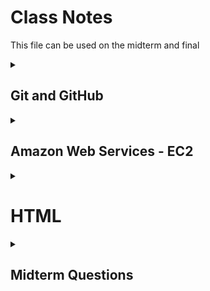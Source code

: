 # Class Notes
This file can be used on the midterm and final

<details>
<summary><h2>Git and GitHub</h2></summary>

---

Today (2024-09-14) I learned about some basic Git command and about GitHub.

### Git
- clone
Clones a working repository using an HTTPS link
- add
Preps file changes to be commited
- commit
Preps all added file changes with a comment
- push
Pushes all commited file changes to the online repository
- fetch
Gets the latest information about the changes on GitHub
- status
Displays the differences between the clone and the repo
- pull
Pulls current main repo with all its changes

### GitHub
An online location to host repositories to be able to access them in one place and to access other people's repositories.
</details>

<details>
<summary><h2>Amazon Web Services - EC2</h2></summary>

---

You can ssh into your server using the format:
```sh
➜  ssh -i [key pair file] ubuntu@[ip address]
```

The public ip address for my server is currently: 35.170.208.120
</details>

<details>
<summary><h1>HTML</h1></summary>

<details>
<summary><h2>HTML Structure</h2></summary>

---

### Purpose of HTML
HTML serves two main purposes:
1. Provide structure
2. Provide content

### Common HTML Structural Elements
There are several common structural elements, including:

- body, header, footer, main
- section ~ Used to compartmentalize sections
- aside ~ A different way to compartmentalize a section
- p (paragraph) ~ Used for unanchored text
- table ~ Used for building a table
- ol/ul (ordered/unordered lists) ~ The two ways to make lists
- div ~ Yet another way to compartmentalize a section that doen't span the length of the screen
- span ~ A section that spans the length of the screen

### Document Structure
These elements are typically used to structure an HTML document:

- The **body** is the top-level content container.
- The body usually has three main children: **header**, **main**, and **footer**.
- Each of these children contains other structural content:
  - The **header** often includes a paragraph with a span and navigation with divisions.
  - The **main** section typically contains multiple sections with lists or tables, and may include an aside for content that doesn't fit the main flow.
  - The **footer** usually has a content division, often with a span.

### Importance of Proper Structure
Using the correct structural elements is crucial for:
1. Logical organization for programmers
2. Proper interpretation by automated tools like search indexing crawlers
3. Accessibility for screen readers

### Block vs. Inline Elements
There is a distinction between block and inline elements:

- **Block elements** create distinct blocks in the content flow (e.g., div, p).
- **Inline elements** fit within the content flow of block elements without disrupting it (e.g., b, span).

#### My CodePen file
[html:structure](https://codepen.io/Nexkiv/pen/JjgPZBr)

</details>

<details>
<summary><h2>HTML Input</h2></summary>

---

This section discussed HTML input elements and their importance in web forms.

### Purpose of Input Elements
Input elements are useful for creating interactive web applications, allowing users to provide data that can be processed and stored.

### Common Input Elements
The document lists several input elements, including:

text, password, email, number, tel, url, date, datetime-local, month, week, time, color, file, checkbox, radio, range, reset, submit, etc...

### Input Attributes
Important attributes for input elements are discussed:

- **name**: Identifies the input when submitting to a server
- **value**: Specifies the current value of the input
- **required**: Indicates if the input must have a value
- **placeholder**: Provides an example of what to enter
- **autocomplete**: Suggests previous values as the user types
- **autofocus**: Automatically focuses the input on page load
- **spellcheck**: Enables spell checking for text

### Form Element
Input elements are typically wrapped in a **form** element, which:

1. Groups related inputs
2. Enables collective submission of input values

### Label Element
The importance of the **label** element is highlighted as:

- Associating text with an input element
- Increasing usability by expanding the clickable area
- Improving accessibility for screen readers

### Output Element
The **output** element is introduced as a way to represent the result of a calculation or user action within a form.

#### My CodePen file
[html:input](https://codepen.io/Nexkiv/pen/PoMYaMr)

</details>

<details>
<summary><h2>HTML Media</h2></summary>

---

This section discussed HTML media elements and their usage in web development.

### HTML Media Elements
Five main media elements were covered:
- img
- audio
- video
- svg
- canvas

### External Media
There are two ways to reference external media using URLs:

- Full paths include protocol, domain name, and file path
- Relative paths are preferred for easier code portability

#### Image Element
The `img` element is used to include images:
- Requires a `src` attribute with the image URL
- Should include an `alt` attribute for accessibility

#### Audio Element
The `audio` element is used for including audio files:
- Requires a `src` attribute with the audio file URL
- Optional attributes include `controls`, `autoplay`, and `loop`
- Autoplay is discouraged without user opt-in

#### Video Element
The `video` element is used for including videos:
- Requires a `src` attribute with the video file URL
- Can include `controls` and `autoplay` attributes
- May need `crossorigin="anonymous"` for files from different domains

### Internal Media
The section discussed two elements for creating images within HTML:

#### SVG (Scalable Vector Graphics)
- Allows inline creation of graphics in HTML
- Can be combined with JavaScript and CSS for complex visualizations

#### Canvas
- Introduced for 2D drawing and animation
- Requires JavaScript for actual drawing on the canvas

### My CodePen file
[html:media](https://codepen.io/Nexkiv/pen/OJKLwVL)

</details>

</details>

<details>
<summary><h2>Midterm Questions</h2></summary>

<details>
<summary>1. In the following code, what does the link element do?</summary>

> The `<link>` tag defines the relationship between the current document and an external resource.
> The `<link>` tag is most often used to link to external style sheets or to add a favicon to your website.
> The `<link>` element is an empty element, it contains attributes only.
> > https://www.w3schools.com/tags/tag_link.asp

</details>

<details>
<summary>2. In the following code, what does a div tag do?</summary>

> The `<div>` tag defines a division or a section in an HTML document.
> The `<div>` tag is used as a container for HTML elements - which is then styled with CSS or manipulated with JavaScript.
> The `<div>` tag is easily styled by using the class or id attribute.
> Any sort of content can be put inside the `<div>` tag! \
> <b>Note</b>: By default, browsers always place a line break before and after the `<div>` element.
> > https://www.w3schools.com/tags/tag_div.asp

</details>

<details>
<summary>3. In the following code, what is the difference between the #title and .grid selector?</summary>

> A class name, denoted by a `.`, can be used by multiple HTML elements,
> while an id name, denoted by a `#`, must only be used by one HTML element within the page.
> HTML elements can belong to more than one class.\
> To define multiple classes, separate the class names with a space,
> e.g. `<div class="city main">`. The element will be styled according to all the classes specified.
> 
> ****HTML `class` attribute****
> * The HTML `class` attribute specifies one or more class names for an element
> * Classes are used by CSS and JavaScript to select and access specific elements
> * The `class` attribute can be used on any HTML element
> * The `class` name is case sensitive
> * Different HTML elements can point to the same `class` name
> * JavaScript can access elements with a specific `class` name with the `getElementsByClassName()` method
>
> ****HTML `id` attribute****
> * The `id` attribute is used to specify a unique `id` for an HTML element
> * The value of the `id` attribute must be unique within the HTML document
> * The `id` attribute is used by CSS and JavaScript to style/select a specific element
> * The value of the id attribute is case sensitive
> * The `id` attribute is also used to create HTML bookmarks
> * JavaScript can access an element with a specific `id` with the `getElementById()` method
> > https://www.w3schools.com/html/html_classes.asp \
> > https://www.w3schools.com/html/html_id.asp

</details>

<details>
<summary>4. In the following code, what is the difference between padding and margin?</summary>

> ![alt Box Model](public/box_model.png "Box Model")
> 
> ****Padding****: \
> The CSS `padding` properties are used to generate space around an element's content,
> inside of any defined borders.
> With CSS, you have full control over the padding.
> There are properties for setting the `padding` for each side of an element
> (top, right, bottom, and left). \
> `padding: top right bottom left` \
> `padding: top right/left bottom` \
> `padding: top/bottom left/right` \
> `padding: all`
>
> ****Margin****: \
> The CSS `margin` properties are used to create space around elements, outside of any defined borders.
> With CSS, you have full control over the margins.
> There are properties for setting the `margin` for each side of an element
> (top, right, bottom, and left). \
> Follows the same pattern as padding
>
> > https://www.w3schools.com/css/css_padding.asp
> > https://www.w3schools.com/css/css_margin.asp

</details>

<details>
<summary>5. Given this HTML and this CSS how will the images be displayed using flex?</summary>

> The flex container becomes flexible by setting the `display` property to `flex`.\
> The direct child elements of a flex container automatically becomes flexible (flex) items.
> 
> The `flex-direction` property defines in which direction the container wants to stack the flex items. \
> The `column` value stacks the flex items vertically (from top to bottom). \
> The `column-reverse` value stacks the flex items vertically (but from bottom to top). \
> The `row` value stacks the flex items horizontally (from left to right). \
> The `row-reverse` value stacks the flex items horizontally (but from right to left).
> 
> The `flex-wrap` property specifies whether the flex items should wrap or not. \
> The `wrap` value specifies that the flex items will wrap if necessary. \
> The `nowrap` value specifies that the flex items will not wrap (this is default). \
> The `wrap-reverse` value specifies that the flexible items will wrap if necessary, in reverse order.
>
> The `justify-content` property is used to align the flex items. \
> The `center` value aligns the flex items at the center of the container. \
> The `flex-start` value aligns the flex items at the beginning of the container (this is default). \
> The `flex-end` value aligns the flex items at the end of the container. \
> The `space-around` value displays the flex items with space before, between, and after the lines. \
> The `space-between` value displays the flex items with space between the lines.
>
> The `align-items` property is used to align the flex items. \
> The `center` value aligns the flex items in the middle of the container. \
> The `flex-start` value aligns the flex items at the top of the container. \
> The `flex-end` value aligns the flex items at the bottom of the container. \
> The `stretch` value stretches the flex items to fill the container (this is default). \
> The `baseline` value aligns the flex items such as their baselines aligns.
>
> The `align-content` property is used to align the flex lines. \
> The `space-between` value displays the flex lines with equal space between them. \
> The `space-around` value displays the flex lines with space before, between, and after them. \
> The `stretch` value stretches the flex lines to take up the remaining space (this is default). \
> The `center` value displays the flex lines in the middle of the container. \
> The `flex-start` value displays the flex lines at the start of the container. \
> The `flex-end` value displays the flex lines at the end of the container
>
> The `order` property specifies the order of the flex items. \
> The `flex-grow` property specifies how much a flex item will grow relative to the rest of the flex items. \
> The `flex-shrink` property specifies how much a flex item will shrink relative to the rest of the flex items. \
> The `flex-basis` property specifies the initial length of a flex item. \
> The `flex` property is a shorthand property for the `flex-grow`, `flex-shrink`, and `flex-basis` properties.
>
> 
> The `align-self` property specifies the alignment for the selected item inside the flexible container. \
> The `align-self` property overrides the default alignment set by the container's `align-items` property.
>
> | Property | Description |
> |----------|-------------|
> | `align-content` | Modifies the behavior of the flex-wrap property. It is similar to align-items, but instead of aligning flex items, it aligns flex lines |
> | `align-items` | Vertically aligns the flex items when the items do not use all available space on the cross-axis |
> | `display` | Specifies the type of box used for an HTML element |
> | `flex-direction` | Specifies the direction of the flexible items inside a flex container |
> | `flex-flow` | A shorthand property for flex-direction and flex-wrap |
> | `flex-wrap` | Specifies whether the flex items should wrap or not, if there is not enough room for them on one flex line |
> | `justify-content` | Horizontally aligns the flex items when the items do not use all available space on the main-axis |
> | `align-self` | Specifies the alignment for a flex item (overrides the flex container's align-items property) |
> | `flex` | A shorthand property for the flex-grow, flex-shrink, and the flex-basis properties |
> | `flex-basis` | Specifies the initial length of a flex item |
> | `flex-grow` | Specifies how much a flex item will grow relative to the rest of the flex items inside the same container |
> | `flex-shrink` | Specifies how much a flex item will shrink relative to the rest of the flex items inside the same container |
> | `order` | Specifies the order of the flex items inside the same container |
>
> > https://www.w3schools.com/css/css3_flexbox.asp
> > https://www.w3schools.com/css/css3_flexbox_container.asp
> > https://www.w3schools.com/css/css3_flexbox_items.asp
> > https://www.w3schools.com/css/css3_flexbox_responsive.asp

</details>

<details>
<summary>6. What does the following padding CSS do?</summary>

> | Unit | Description |
> |------|-------------|
> | cm | centimeters |
> | mm | millimeters |
> | in | inches (1in = 96px = 2.54cm) |
> | px* | pixels (1px = 1/96th of 1in) |
> | pt | points (1pt = 1/72 of 1in) |
> | pc | picas (1pc = 12 pt) |
> | em | Relative to the font-size of the element (2em means 2 times the size of the current font) |
> | ex | Relative to the x-height of the current font (rarely used)	|
> | ch | Relative to the width of the "0" (zero) |
> | rem | Relative to font-size of the root element	|
> | vw | Relative to 1% of the width of the viewport†	|
> | vh | Relative to 1% of the height of the viewport† |
> | vmin | Relative to 1% of viewport's† smaller dimension |
> | vmax | Relative to 1% of viewport's† larger dimension	|
> | % | Relative to the parent element |
>
> <p>* Pixels (px) are relative to the viewing device. For low-dpi devices, 1px is one device pixel (dot) of the display. For printers and high resolution screens 1px implies multiple device pixels.</p>
> † Viewport = the browser window size. If the viewport is 50cm wide, 1vw = 0.5cm.

> **Tip:** The `em` and `rem` units are practical in creating perfectly scalable layout!
>
> > https://www.w3schools.com/css/css_units.asp

</details>

<details>
<summary>7. What does the following code using arrow syntax function declaration do?</summary>

> If the function has only one statement, and the statement returns a value,
> you can remove the brackets and the `return` keyword.
> If you have parameters, you pass them inside the parentheses.
> In fact, if you have only one parameter, you can skip the parentheses as well.
>
> With a regular function `this` represents the object that calls the function.
> With an arrow function `this` represents the owner of the function

</details>

<details>
<summary>8. What does the following code using map with an array output?</summary>

> You can create a Map by passing an Array to the `new Map()` constructor.
> You can add elements to a Map with the `set()` method.
> The `set()` method can also be used to change existing Map values.
> The `get()` method gets the value of a key in a Map.
> `typeof` returns object.
> `instanceof` Map returns true.
> 
> ```javascript
> // Create a Map
> const fruits = new Map([
> ["apples", 500],
> ["bananas", 300],
> ]);
>
> // Set Map Values
> fruits.set("oranges", 200);
> fruits.set("apples", 200);
>
> fruits.get("apples");    // Returns 500
> ```
>
> > https://www.w3schools.com/js/js_maps.asp

</details>

<details>
<summary>9. What does the following code output using getElementByID and addEventListener?</summary>

> The `getElementById()` method returns an element with a specified value.
> The `getElementById()` method returns `null` if the element does not exist.
> The `getElementById()` method is one of the most common methods in the HTML DOM.
> It is used almost every time you want to read or edit an HTML element. \
> **Note** \
> Any id should be unique, but:
> If two or more elements with the same id exist, `getElementById()` returns the first.
>
> The `addEventListener()` method attaches an event handler to an element.
>
> > https://www.w3schools.com/jsref/met_document_getelementbyid.asp
> > https://www.w3schools.com/jsref/met_element_addeventlistener.asp

</details>

<details>
<summary>10. What does the following line of Javascript do using a # selector?</summary>

<table class="ws-table-all notranslate">
  <tbody><tr>
    <th style="width:20%">Selector</th>
    <th style="width:20%">Example</th>
    <th>Example description</th>
  </tr>
  <tr>
    <td><a href="sel_class.php">.<i>class</i></a></td>
    <td class="notranslate">.intro</td>
    <td>Selects all elements with class="intro"</td>
  </tr>
  <tr>
    <td><em>.class1.class2</em></td>
    <td class="notranslate">.name1.name2</td>
    <td>Selects all elements with both <em>name1</em> and <em>name2</em> set 
    within its class attribute</td>
  </tr>  
  <tr>
    <td><em>.class1 .class2</em></td>
    <td class="notranslate">.name1 .name2</td>
    <td>Selects all elements with <em>name2</em> that is a descendant of an 
    element with <em>name1</em></td>
  </tr>  
  <tr>
    <td><a href="sel_id.php">#<i>id</i></a></td>
    <td class="notranslate">#firstname</td>
    <td>Selects the element with id="firstname"</td>
  </tr>  <tr>
    <td><a href="sel_all.php">*</a></td>
    <td class="notranslate">*</td>
    <td>Selects all elements</td>
  </tr>
  <tr>
    <td><i><a href="sel_element.php">element</a></i></td>
    <td class="notranslate">p</td>
    <td>Selects all &lt;p&gt; elements</td>
  </tr>
  <tr>
    <td><i><a href="sel_element_class.php">element.class</a></i></td>
    <td class="notranslate">p.intro</td>
    <td>Selects all &lt;p&gt; elements with class="intro"</td>
  </tr>
  <tr>
    <td><i><a href="sel_element_comma.php">element,element</a></i></td>
    <td class="notranslate">div, p</td>
    <td>Selects all &lt;div&gt; elements and all &lt;p&gt; elements</td>
  </tr>
  <tr>
    <td><a href="sel_element_element.php"><i>element</i> <i>element</i></a></td>
    <td class="notranslate">div p</td>
    <td>Selects all &lt;p&gt; elements inside &lt;div&gt; elements</td>
  </tr>
  <tr>
    <td><a href="sel_element_gt.php"><i>element</i>&gt;<i>element</i></a></td>
    <td class="notranslate">div &gt; p</td>
    <td>Selects all &lt;p&gt; elements where the parent is a &lt;div&gt; element</td>
  </tr>
  <tr>
    <td><a href="sel_element_pluss.php"><i>element</i>+<i>element</i></a></td>
    <td class="notranslate">div + p</td>
    <td>Selects the first &lt;p&gt; element that is placed immediately after &lt;div&gt; elements</td>
  </tr>
  <tr>
    <td><a href="sel_gen_sibling.php"><i>element1</i>~<i>element2</i></a></td>
    <td>p ~ ul</td>
    <td>Selects every &lt;ul&gt; element that is preceded by a &lt;p&gt; element</td>
  </tr>
  <tr>
    <td><a href="sel_attribute.php">[<i>attribute</i>]</a></td>
    <td class="notranslate">[target]</td>
    <td>Selects all elements with a target attribute</td>
  </tr>
  <tr>
    <td><a href="sel_attribute_value.php">[<i>attribute</i>=<i>value</i>]</a></td>
    <td class="notranslate">[target="_blank"]</td>
    <td>Selects all elements with target="_blank"</td>
  </tr>
  <tr>
    <td><a href="sel_attribute_value_contains.php">[<i>attribute</i>~=<i>value</i>]</a></td>
    <td class="notranslate">[title~="flower"]</td>
    <td>Selects all elements with a title attribute containing the word "flower"</td>
  </tr>
  <tr>
    <td><a href="sel_attribute_value_lang.php">[<i>attribute</i>|=<i>value</i>]</a></td>
    <td class="notranslate">[lang|="en"]</td>
    <td>Selects all elements with a lang attribute value equal to "en" or 
    starting with "en-"</td>
  </tr>
  <tr>
    <td><a href="sel_attr_begin.php">[<i>attribute</i>^=<i>value</i>]</a></td>
    <td>a[href^="https"]</td>
    <td>Selects every &lt;a&gt; element whose href attribute value begins with "https"</td>
  </tr>
  <tr>
    <td><a href="sel_attr_end.php">[<i>attribute</i>$=<i>value</i>]</a></td>
    <td>a[href$=".pdf"]</td>
    <td>Selects every &lt;a&gt; element whose href attribute value ends with ".pdf"</td>
  </tr>
  <tr>
    <td><a href="sel_attr_contain.php">[<i>attribute</i>*=<i>value</i>]</a></td>
    <td>a[href*="w3schools"]</td>
    <td>Selects every &lt;a&gt; element whose href attribute value contains the substring "w3schools"</td>
  </tr>
</tbody>
</table>

> > https://www.w3schools.com/cssref/css_selectors.php

</details>


<details>
<summary>11. Which of the following are true? (mark all that are true about the DOM)</summary>

> When an HTML document is loaded into a web browser, it becomes a document object.
> The document object is the root node of the HTML document.
> The document object is a property of the window object.
> The document object is accessed with:
> `window.document` or just `document`

<table class="ws-table-all notranslate">
<tbody><tr>
    <th>Property / Method</th>
    <th>Description</th>
</tr>
<tr>
    <td><a href="prop_document_activeelement.asp">activeElement</a></td>
    <td>Returns the currently focused element in the document</td>
</tr>
<tr>
    <td><a href="met_document_addeventlistener.asp">addEventListener()</a></td>
    <td>Attaches an event handler to the document</td>
</tr>
<tr>
  <td><a href="met_document_adoptnode.asp">adoptNode()</a></td>
  <td>Adopts a node from another document</td>
</tr>
<tr>
    <td><a href="coll_doc_anchors.asp">anchors</a></td>
    <td><span class="deprecated"><a href="coll_doc_anchors.asp">Deprecated</a></span></td>
</tr>
<tr>
    <td><a href="coll_doc_applets.asp">applets</a></td>
    <td><span class="deprecated"><a href="coll_doc_applets.asp">Deprecated</a></span></td>
</tr>
<tr>
  <td><a href="prop_doc_baseuri.asp">baseURI</a></td>
  <td>Returns the absolute base URI of a document</td>
</tr>
<tr>
    <td><a href="prop_doc_body.asp">body</a></td>
    <td>Sets or returns the document's body (the &lt;body&gt; element)</td>
</tr>
  <tr>
  <td><a href="prop_document_charset.asp">charset</a></td>
  <td><span class="deprecated"><a href="prop_document_charset.asp">Deprecated</a></span></td>
  </tr>
  <tr>
  <td><a href="prop_document_characterset.asp">characterSet</a></td>
  <td>Returns the character encoding for the document</td>
  </tr>
<tr>
    <td><a href="met_doc_close.asp">close()</a></td>
    <td>Closes the output stream previously opened with document.open()</td>
</tr>
<tr>
    <td><a href="prop_doc_cookie.asp">cookie</a></td>
    <td>Returns all name/value pairs of cookies in the document</td>
</tr>
<tr>
  <td><a href="met_document_createattribute.asp">createAttribute()</a></td>
  <td>Creates an attribute node</td>
</tr>
<tr>
  <td><a href="met_document_createcomment.asp">createComment()</a></td>
  <td>Creates a Comment node with the specified text</td>
</tr>
<tr>
  <td><a href="met_document_createdocumentfragment.asp">createDocumentFragment()</a></td>
  <td>Creates an empty DocumentFragment node</td>
</tr>
<tr>
  <td><a href="met_document_createelement.asp">createElement()</a></td>
  <td>Creates an Element node</td>
</tr>
<tr>
  <td><a href="event_createevent.asp">createEvent()</a></td>
  <td>Creates a new event</td>
</tr>
<tr>
  <td><a href="met_document_createtextnode.asp">createTextNode()</a></td>
  <td>Creates a Text node</td>
</tr>
<tr>
  <td><a href="prop_document_defaultview.asp">defaultView</a></td>
  <td>Returns the window object associated with a document, or null if none is available.</td>
</tr>
<tr>
  <td><a href="prop_document_designmode.asp">designMode</a></td>
  <td>Controls whether the entire document should be editable or not.</td>
</tr>
<tr>
  <td><a href="prop_document_doctype.asp">doctype</a></td>
  <td>Returns the Document Type Declaration associated with the document</td>
</tr>
<tr>
  <td><a href="prop_document_documentelement.asp">documentElement</a></td>
  <td>Returns the Document Element of the document (the &lt;html&gt; element)</td>
</tr>
<tr>
    <td><a href="prop_doc_documentmode.asp">documentMode</a></td>
    <td><span class="deprecated"><a href="prop_doc_documentmode.asp">Deprecated</a></span></td>
</tr>
<tr>
  <td><a href="prop_document_documenturi.asp">documentURI</a></td>
  <td>Sets or returns the location of the document</td>
</tr>
<tr>
    <td><a href="prop_doc_domain.asp">domain</a></td>
    <td>Returns the domain name of the server that loaded the document</td>
</tr>
<tr>
  <td><a href="prop_document_domconfig.asp">domConfig</a></td>
  <td><span class="deprecated"><a href="prop_document_domconfig.asp">Deprecated</a></span></td>
</tr>
<tr>
  <td><a href="coll_doc_embeds.asp">embeds</a></td>
  <td>Returns a collection of all &lt;embed&gt; elements the document</td>
</tr>
<tr>
  <td><a href="met_document_execcommand.asp">execCommand()</a></td>
  <td><span class="deprecated"><a href="met_document_execcommand.asp">Deprecated</a></span></td>
</tr>
<tr>
    <td><a href="coll_doc_forms.asp">forms</a></td>
    <td>Returns a collection of all &lt;form&gt; elements in the document</td>
</tr>
<tr>
  <td><a href="met_document_getelementbyid.asp">getElementById()</a></td>
  <td>Returns the element that has the ID attribute with the specified value</td>
</tr>
<tr>
    <td><a href="met_document_getelementsbyclassname.asp">getElementsByClassName()</a></td>
    <td>Returns an <a href="dom_obj_htmlcollection.asp">HTMLCollection</a> containing all elements with the specified class name</td>
</tr>
<tr>
    <td><a href="met_doc_getelementsbyname.asp">getElementsByName()</a></td>
    <td>Returns an live <a href="dom_obj_html_nodelist.asp">NodeList</a> containing all elements with the specified name</td>
</tr>
<tr>
  <td><a href="met_document_getelementsbytagname.asp">getElementsByTagName()</a></td>
  <td>Returns an <a href="dom_obj_htmlcollection.asp">HTMLCollection</a> containing all elements with the specified tag name</td>
</tr>
<tr>
    <td><a href="met_document_hasfocus.asp">hasFocus()</a></td>
    <td>Returns a Boolean value indicating whether the document has focus</td>
</tr>
<tr>
    <td><a href="prop_doc_head.asp">head</a></td>
    <td>Returns the &lt;head&gt; element of the document</td>
</tr>
<tr>
    <td><a href="coll_doc_images.asp">images</a></td>
    <td>Returns a collection of all &lt;img&gt; elements in the document</td>
</tr>
<tr>
  <td><a href="prop_document_implementation.asp">implementation</a></td>
  <td>Returns the DOMImplementation object that handles this document</td>
</tr>
<tr>
  <td><a href="met_document_importnode.asp">importNode()</a></td>
  <td>Imports a node from another document</td>
</tr>
<tr>
  <td><a href="prop_document_inputencoding.asp">inputEncoding</a></td>
  <td><span class="deprecated"><a href="prop_document_inputencoding.asp">Deprecated</a></span></td>
</tr>
<tr>
    <td><a href="prop_doc_lastmodified.asp">lastModified</a></td>
    <td>Returns the date and time the document was last modified</td>
</tr>
<tr>
    <td><a href="coll_doc_links.asp">links</a></td>
    <td>Returns a collection of all &lt;a&gt; and &lt;area&gt; elements in the document that have a href attribute</td>
</tr>
<tr>
  <td><a href="met_document_normalize.asp">normalize()</a></td>
  <td>Removes empty Text nodes, and joins adjacent nodes</td>
</tr>
<tr>
  <td><a href="met_document_normalizedocument.asp">normalizeDocument()</a></td>
  <td><span class="deprecated"><a href="met_document_normalizedocument.asp">Deprecated</a></span></td>
</tr>
<tr>
    <td><a href="met_doc_open.asp">open()</a></td>
    <td>Opens an HTML output stream to collect output from document.write()</td>
</tr>
<tr>
    <td><a href="met_document_queryselector.asp">querySelector()</a></td>
    <td>Returns the first element that matches a specified CSS selector(s) in the document</td>
</tr>
<tr>
    <td><a href="met_document_queryselectorall.asp">querySelectorAll()</a></td>
    <td>Returns a static <a href="dom_obj_html_nodelist.asp">NodeList</a> containing all elements that matches a specified CSS selector(s) in the document</td>
</tr>
<tr>
    <td><a href="prop_doc_readystate.asp">readyState</a></td>
    <td>Returns the (loading) status of the document</td>
</tr>
<tr>
    <td><a href="prop_doc_referrer.asp">referrer</a></td>
    <td>Returns the URL of the document that loaded the current document</td>
</tr>
<tr>
    <td><a href="met_document_removeeventlistener.asp">removeEventListener()</a></td>
    <td>Removes an event handler from the document (that has been attached with the <a href="met_document_addeventlistener.asp">addEventListener()</a> method)</td>
</tr>
<tr>
  <td><a href="met_document_renamenode.asp">renameNode()</a></td>
  <td><span class="deprecated"><a href="met_document_renamenode.asp">Deprecated</a></span></td>
</tr>
<tr>
    <td><a href="coll_doc_scripts.asp">scripts</a></td>
    <td>Returns a collection of &lt;script&gt; elements in the document</td>
</tr>
<tr>
  <td><a href="prop_document_stricterrorchecking.asp">strictErrorChecking</a></td>
  <td><span class="deprecated"><a href="prop_document_stricterrorchecking.asp">Deprecated</a></span></td>
</tr>
<tr>
    <td><a href="prop_doc_title.asp">title</a></td>
    <td>Sets or returns the title of the document</td>
</tr>
<tr>
    <td><a href="prop_doc_url.asp">URL</a></td>
    <td>Returns the full URL of the HTML document</td>
</tr>
<tr>
    <td><a href="met_doc_write.asp">write()</a></td>
    <td>Writes HTML expressions or JavaScript code to a document</td>
</tr>
<tr>
    <td><a href="met_doc_writeln.asp">writeln()</a></td>
    <td>Same as write(), but adds a newline character after each statement</td>
</tr>
</tbody></table>

> > https://www.w3schools.com/jsref/dom_obj_document.asp
  
</details>

<details>
<summary>12. By default, the HTML span element has a default CSS display property value of:</summary>

> inline

</details>

<details>
<summary>13. How would you use CSS to change all the div elements to have a background color of red?</summary>

> ```css
> div {
>   background-color: red;
> }
> ```
>
> > https://www.w3schools.com/css/css_background.asp

</details>

<details>
<summary>14. How would you display an image with a hyperlink in HTML?</summary>

> ```html
> <img src="url" alt="alternatetext">
> ```
>
> > https://www.w3schools.com/html/html_images.asp

</details>

<details>
<summary>15. In the CSS box model, what is the ordering of the box layers starting at the inside and working out?</summary>

> ![alt Box Model](public/box_model.png "Box Model")
>
> content, padding, boarder, margin

</details>

<details>
<summary>16. Given the following HTML, what CSS would you use to set the text "trouble" to green and leave the "double" text unaffected?</summary>

> ```css
> [some specific identifier] {
>   color: green;
> }
> ```
>
> see question 10

</details>

<details>
<summary>17. What will the following code output when executed using a for loop and console.log?</summary>

> specific to the question

</details>

<details>
<summary>18. How would you use JavaScript to select an element with the id of “byu” and change the text color of that element to green?</summary>

> document.getElementById("byu").style.color = "green";
>
> > https://www.w3schools.com/jsref/prop_style_color.asp

</details>

<details>
<summary>19. What is the opening HTML tag for a paragraph, ordered list, unordered list, second level heading, first level heading, third level heading?</summary>

> ```html
> <p>paragraph</p>
> <ul>unordered list</ul>
> <ol>ordered list</ol>
> <h2>second level heading</h2>
> <h1>first level heading</h1>
> <h3>third level heading</h3>
> ```

</details>

<details>
<summary>20. How do you declare the document type to be html?</summary>

> The `<!DOCTYPE html>` declaration defines that this document is an HTML5 document
> The `<html>` element is the root element of an HTML page
> The `<head>` element contains meta information about the HTML page
> The `<title>` element specifies a title for the HTML page (which is shown in the browser's title bar or in the page's tab)
> The `<body>` element defines the document's body, and is a container for all the visible contents, such as headings, paragraphs, images, hyperlinks, tables, lists, etc.
> The `<h1>` element defines a large heading
> The `<p>` element defines a paragraph
>
> > https://www.w3schools.com/html/html_intro.asp

</details>

<details>
<summary>21. What is valid javascript syntax for if, else, for, while, switch statements?</summary>

> Use `if` to specify a block of code to be executed, if a specified condition is true. \
> Use `else` to specify a block of code to be executed, if the same condition is false. \
> Use `else if` to specify a new condition to test, if the first condition is false.
>  ```javascript
> if (condition) {
>   //  block of code to be executed if the condition is true
> } else if (condition2) {
>   //  block of code to be executed if the condition1 is false and condition2 is true
> } else {
>   //  block of code to be executed if the condition is false
> }
> ```
>
> The `for` statement creates a loop with 3 optional expressions:
> ```javascript
> for (expression 1; expression 2; expression 3) {
>   // code block to be executed
> }
> ```
>
> Expression 1 is executed (one time) before the execution of the code block.
> Expression 2 defines the condition for executing the code block.
> Expression 3 is executed (every time) after the code block has been executed.
>
> The JavaScript `for in` statement loops through the properties of an Object:
> ```javascript
> for (key in object) {
>   // code block to be executed
> }
> ```
>
> The JavaScript `for of` statement loops through the values of an iterable object.
> It lets you loop over iterable data structures such as Arrays, Strings, Maps, NodeLists, and more:
> ```javascript
> for (variable of iterable) {
>   // code block to be executed
> }
> ```
> variable - For every iteration the value of the next property is assigned to the variable. Variable can be declared with const, let, or var.
> iterable - An object that has iterable properties.
>
> The `while` loop loops through a block of code as long as a specified condition is true.
> ```javascript
> while (condition) {
>   // code block to be executed
> }
> ```
>
> Use the `switch` statement to select one of many code blocks to be executed.
> ```javascript
> switch(expression) {
>   case x:
>     // code block
>     break;
>   case y:
>     // code block
>     break;
>   default:
>     // code block
> }
> ```
> This is how it works:
> * The switch expression is evaluated once.
> * The value of the expression is compared with the values of each case.
> * If there is a match, the associated block of code is executed.
> * If there is no match, the default code block is executed.
>
> > https://www.w3schools.com/js/js_if_else.asp
> > https://www.w3schools.com/js/js_loop_for.asp
> > https://www.w3schools.com/js/js_loop_forin.asp
> > https://www.w3schools.com/js/js_loop_forof.asp
> > https://www.w3schools.com/js/js_switch.asp

</details>

<details>
<summary>22. What is the correct syntax for creating a javascript object?</summary>

> JavaScript Variables \
> JavaScript variables are containers for data values.
> This code assigns a simple value (Fiat) to a variable named car: \
> ```javascript
> let car = "Fiat";
> ```
> JavaScript Objects \
> Objects are variables too. But objects can contain many values. \
> This code assigns many values (Fiat, 500, white) to an object named car: \
> ```javascript
> const car = {type:"Fiat", model:"500", color:"white"};
> ```
>
> > https://www.w3schools.com/js/js_const.asp

</details>

<details>
<summary>23. Is it possible to add new properties to javascript objects?</summary>

> yes
>
> You can add new properties to an existing object by simply giving it a value.
> ```javascript
> const person = {
>   firstName: "John",
>   lastName: "Doe",
>   age: 50,
>   eyeColor: "blue"
> };
>
> person.nationality = "English";
>
> delete person.age;
> ```
>
> > https://www.w3schools.com/js/js_object_property.asp

</details>

<details>
<summary>24. If you want to include JavaScript on an HTML page, which tag do you use?</summary>

> The `<script>` tag is used to embed a client-side script (JavaScript).
> The `<script>` element either contains scripting statements, or it points to an external script file through the src attribute.
> Common uses for JavaScript are image manipulation, form validation, and dynamic changes of content.
> 
> ```html
> <script src="myscripts.js"></script>
> ```
>
> > https://www.w3schools.com/TAGS/tag_script.asp

</details>

<details>
<summary>25. Given the following HTML, what JavaScript could you use to set the text "animal" to "crow" and leave the "fish" text unaffected?</summary>

<table class="ws-table-all notranslate">
<tbody><tr>
    <th style="width:35%">Property / Method</th>
    <th>Description</th>
</tr>
<tr>
    <td><a href="prop_html_accesskey.asp">accessKey</a></td>
    <td>Sets or returns the accesskey attribute of an element</td>
</tr>
<tr>
    <td><a href="met_element_addeventlistener.asp">addEventListener()</a></td>
    <td>Attaches an event handler to an element</td>
</tr>
<tr>
  <td><a href="met_node_appendchild.asp">appendChild()</a></td>
  <td>Adds (appends) a new child node to an element</td>
</tr>
<tr>
  <td><a href="prop_node_attributes.asp">attributes</a></td>
  <td>Returns a <a href="dom_obj_attributes.asp">NamedNodeMap</a> of an element's attributes</td>
</tr>
<tr>
  <td><a href="met_html_blur.asp">blur()</a></td>
  <td>Removes focus from an element</td>
</tr>
<tr>
  <td><a href="prop_element_childelementcount.asp">childElementCount</a></td>
  <td>Returns an elements's number of child elements</td>
</tr>
<tr>
  <td><a href="prop_node_childnodes.asp">childNodes</a></td>
  <td>Returns a <a href="dom_obj_html_nodelist.asp">NodeList</a> of an element's child nodes</td>
</tr>
<tr>
  <td><a href="prop_element_children.asp">children</a></td>
  <td>Returns an <a href="dom_obj_htmlcollection.asp">HTMLCollection</a> of an element's child elements</td>
</tr>
<tr>
    <td><a href="prop_element_classlist.asp">classList</a></td>
    <td>Returns the class name(s) of an element</td>
</tr>
<tr>
    <td><a href="prop_html_classname.asp">className</a></td>
    <td>Sets or returns the value of the class attribute of an element</td>
</tr>
<tr>
  <td><a href="met_html_click.asp">click()</a></td>
  <td>Simulates a mouse-click on an element</td>
</tr>
<tr>
    <td><a href="prop_element_clientheight.asp">clientHeight</a></td>
    <td>Returns the height of an element, including padding</td>
</tr>
<tr>
    <td><a href="prop_element_clientleft.asp">clientLeft</a></td>
    <td>Returns the width of the left border of an element</td>
</tr>
<tr>
    <td><a href="prop_element_clienttop.asp">clientTop</a></td>
    <td>Returns the width of the top border of an element</td>
</tr>
<tr>
    <td><a href="prop_element_clientwidth.asp">clientWidth</a></td>
    <td>Returns the width of an element, including padding</td>
</tr>
<tr>
  <td><a href="met_node_clonenode.asp">cloneNode()</a></td>
  <td>Clones an element</td>
</tr>
<tr>
  <td><a href="met_element_closest.asp">closest()</a></td>
  <td>Searches the DOM tree for the closest element that matches a CSS selector</td>
</tr>
<tr>
  <td><a href="met_node_comparedocumentposition.asp">compareDocumentPosition()</a></td>
  <td>Compares the document position of two elements</td>
</tr>
<tr>
  <td><a href="met_node_contains.asp">contains()</a></td>
  <td>Returns true if a node is a descendant of a node</td>
</tr>
<tr>
  <td><a href="prop_html_contenteditable.asp">contentEditable</a></td>
  <td>Sets or returns whether the content of an element is editable or not</td>
</tr>
<tr>
    <td><a href="prop_html_dir.asp">dir</a></td>
    <td>Sets or returns the value of the dir attribute of an element</td>
</tr>
<tr>
  <td><a href="prop_node_firstchild.asp">firstChild</a></td>
  <td>Returns the first child node of an element</td>
</tr>
<tr>
  <td><a href="prop_element_firstelementchild.asp">firstElementChild</a></td>
  <td>Returns the first child element of an element</td>
</tr>
<tr>
  <td><a href="met_html_focus.asp">focus()</a></td>
  <td>Gives focus to an element</td>
</tr>
<tr>
  <td><a href="met_element_getattribute.asp">getAttribute()</a></td>
  <td>Returns the value of an element's attribute</td>
</tr>
<tr>
  <td><a href="met_element_getattributenode.asp">getAttributeNode()</a></td>
  <td>Returns an attribute node</td>
</tr>
<tr>
  <td><a href="met_element_getboundingclientrect.asp">getBoundingClientRect()</a></td>
  <td>Returns the size of an element and its position relative to the viewport</td>
</tr>
<tr>
  <td><a href="met_element_getelementsbyclassname.asp">getElementsByClassName()</a></td>
  <td>Returns a collection of child elements with a given class name</td>
</tr>
<tr>
  <td><a href="met_element_getelementsbytagname.asp">getElementsByTagName()</a></td>
  <td>Returns a collection of child elements with a given tag name</td>
</tr>
<tr>
  <td><a href="met_element_hasattribute.asp">hasAttribute()</a></td>
  <td>Returns true if an element has a given attribute</td>
</tr>
<tr>
  <td><a href="met_node_hasattributes.asp">hasAttributes()</a></td>
  <td>Returns true if an element has any attributes</td>
</tr>
<tr>
  <td><a href="met_node_haschildnodes.asp">hasChildNodes()</a></td>
  <td>Returns true if an element has any child nodes</td>
</tr>
<tr>
    <td><a href="prop_html_id.asp">id</a></td>
    <td>Sets or returns the value of the id attribute of an element</td>
</tr>
<tr>
    <td><a href="prop_html_innerhtml.asp">innerHTML</a></td>
    <td>Sets or returns the content of an element</td>
</tr>
<tr>
    <td><a href="prop_node_innertext.asp">innerText</a></td>
    <td>Sets or returns the text content of a node and its descendants</td>
</tr>
<tr>
  <td><a href="met_node_insertadjacentelement.asp">insertAdjacentElement()</a></td>
  <td>Inserts a new HTML element at a position relative to an element</td>
</tr>
<tr>
  <td><a href="met_node_insertadjacenthtml.asp">insertAdjacentHTML()</a></td>
  <td>Inserts an HTML formatted text at a position relative to an element</td>
</tr>
<tr>
  <td><a href="met_node_insertadjacenttext.asp">insertAdjacentText()</a></td>
  <td>Inserts text into a position relative to an element</td>
</tr>
<tr>
  <td><a href="met_node_insertbefore.asp">insertBefore()</a></td>
  <td>Inserts a new child node before an existing child node</td>
</tr>
<tr>
  <td><a href="prop_html_iscontenteditable.asp">isContentEditable</a></td>
  <td>Returns true if an element's content is editable</td>
</tr>
<tr>
  <td><a href="met_node_isdefaultnamespace.asp">isDefaultNamespace()</a></td>
  <td>Returns true if a given namespaceURI is the default</td>
</tr>
<tr>
  <td><a href="met_node_isequalnode.asp">isEqualNode()</a></td>
  <td>Checks if two elements are equal</td>
</tr>
<tr>
  <td><a href="met_node_issamenode.asp">isSameNode()</a></td>
  <td>Checks if two elements are the same node</td>
</tr>
<tr>
  <td><a href="met_node_issupported.asp">isSupported()</a></td>
  <td><span class="deprecated"><a href="met_node_issupported.asp">Deprecated</a></span></td>
</tr>
<tr>
    <td><a href="prop_html_lang.asp">lang</a></td>
    <td>Sets or returns the value of the lang attribute of an element</td>
</tr>
<tr>
  <td><a href="prop_node_lastchild.asp">lastChild</a></td>
  <td>Returns the last child node of an element</td>
</tr>
<tr>
  <td><a href="prop_element_lastelementchild.asp">lastElementChild</a></td>
  <td>Returns the last child element of an element</td>
</tr>
<tr>
  <td><a href="met_element_matches.asp">matches()</a></td>
  <td>Returns true if an element is matched by a given CSS selector</td>
</tr>
<tr>
  <td><a href="prop_node_namespaceuri.asp">namespaceURI</a></td>
  <td>Returns the namespace URI of an element</td>
</tr>
<tr>
  <td><a href="prop_node_nextsibling.asp">nextSibling</a></td>
  <td>Returns the next node at the same node tree level</td>
</tr>
<tr>
  <td><a href="prop_element_nextelementsibling.asp">nextElementSibling</a></td>
  <td>Returns the next element at the same node tree level</td>
</tr>
<tr>
  <td><a href="prop_node_nodename.asp">nodeName</a></td>
  <td>Returns the name of a node</td>
</tr>
<tr>
  <td><a href="prop_node_nodetype.asp">nodeType</a></td>
  <td>Returns the node type of a node</td>
</tr>
<tr>
  <td><a href="prop_node_nodevalue.asp">nodeValue</a></td>
  <td>Sets or returns the value of a node</td>
</tr>
<tr>
  <td><a href="met_node_normalize.asp">normalize()</a></td>
  <td>Joins adjacent text nodes and removes empty text nodes in an element</td>
</tr>
<tr>
    <td><a href="prop_element_offsetheight.asp">offsetHeight</a></td>
    <td>Returns the height of an element, including padding, border and scrollbar</td>
</tr>
<tr>
    <td><a href="prop_element_offsetwidth.asp">offsetWidth</a></td>
    <td>Returns the width of an element, including padding, border and scrollbar</td>
</tr>
<tr>
    <td><a href="prop_element_offsetleft.asp">offsetLeft</a></td>
    <td>Returns the horizontal offset position of an element</td>
</tr>
<tr>
    <td><a href="prop_element_offsetparent.asp">offsetParent</a></td>
    <td>Returns the offset container of an element</td>
</tr>
<tr>
    <td><a href="prop_element_offsettop.asp">offsetTop</a></td>
    <td>Returns the vertical offset position of an element</td>
</tr>
<tr>
    <td><a href="prop_html_outerhtml.asp">outerHTML</a></td>
    <td>Sets or returns the content of an element (including the start tag and the end tag)</td>
</tr>
<tr>
    <td><a href="prop_node_outertext.asp">outerText</a></td>
    <td>Sets or returns the outer text content of a node and its descendants</td>
</tr>
<tr>
  <td><a href="prop_node_ownerdocument.asp">ownerDocument</a></td>
  <td>Returns the root element (document object) for an element</td>
</tr>
<tr>
  <td><a href="prop_node_parentnode.asp">parentNode</a></td>
  <td>Returns the parent node of an element</td>
</tr>
<tr>
  <td><a href="prop_node_parentelement.asp">parentElement</a></td>
  <td>Returns the parent element node of an element</td>
</tr>
<tr>
  <td><a href="prop_node_previoussibling.asp">previousSibling</a></td>
  <td>Returns the previous node at the same node tree level</td>
</tr>
<tr>
  <td><a href="prop_element_previouselementsibling.asp">previousElementSibling</a></td>
  <td>Returns the previous element at the same node tree level</td>
</tr>
<tr>
    <td><a href="met_element_queryselector.asp">querySelector()</a></td>
    <td>Returns the first child element that matches a CSS selector(s)</td>
</tr>
<tr>
    <td><a href="met_element_queryselectorall.asp">querySelectorAll()</a></td>
    <td>Returns all child elements that matches a CSS selector(s)</td>
</tr>
<tr>
  <td><a href="met_element_remove.asp">remove()</a></td>
  <td>Removes an element from the DOM</td>
</tr>
<tr>
  <td><a href="met_element_removeattribute.asp">removeAttribute()</a></td>
  <td>Removes an attribute from an element</td>
</tr>
<tr>
  <td><a href="met_element_removeattributenode.asp">removeAttributeNode()</a></td>
  <td>Removes an attribute node, and returns the removed node</td>
</tr>
<tr>
  <td><a href="met_node_removechild.asp">removeChild()</a></td>
  <td>Removes a child node from an element</td>
</tr>
<tr>
  <td><a href="met_element_removeeventlistener.asp">removeEventListener()</a></td>
  <td>Removes an event handler that has been attached with the addEventListener() method</td>
</tr>
<tr>
  <td><a href="met_node_replacechild.asp">replaceChild()</a></td>
  <td>Replaces a child node in an element</td>
</tr>
<tr>
    <td><a href="prop_element_scrollheight.asp">scrollHeight</a></td>
    <td>Returns the entire height of an element, including padding</td>
</tr>
<tr>
    <td><a href="met_element_scrollintoview.asp">scrollIntoView()</a></td>
    <td>Scrolls the an element into the visible area of the browser window</td>
</tr>
<tr>
    <td><a href="prop_element_scrollleft.asp">scrollLeft</a></td>
    <td>Sets or returns the number of pixels an element's content is scrolled horizontally</td>
</tr>
<tr>
    <td><a href="prop_element_scrolltop.asp">scrollTop</a></td>
    <td>Sets or returns the number of pixels an element's content is scrolled vertically</td>
</tr>
<tr>
    <td><a href="prop_element_scrollwidth.asp">scrollWidth</a></td>
    <td>Returns the entire width of an element, including padding</td>
</tr>
<tr>
    <td><a href="met_element_setattribute.asp">setAttribute()</a></td>
  <td>Sets or changes an attribute's value</td>
</tr>
<tr>
  <td><a href="met_element_setattributenode.asp">setAttributeNode()</a></td>
  <td>Sets or changes an attribute node</td>
</tr>
<tr>
    <td><a href="prop_html_style.asp">style</a></td>
    <td>Sets or returns the value of the style attribute of an element</td>
</tr>
<tr>
    <td><a href="prop_html_tabindex.asp">tabIndex</a></td>
    <td>Sets or returns the value of the tabindex attribute of an element</td>
</tr>
<tr>
  <td><a href="prop_element_tagname.asp">tagName</a></td>
  <td>Returns the tag name of an element</td>
</tr>
<tr>
  <td><a href="prop_node_textcontent.asp">textContent</a></td>
  <td>Sets or returns the textual content of a node and its descendants</td>
</tr>
<tr>
    <td><a href="prop_html_title.asp">title</a></td>
    <td>Sets or returns the value of the title attribute of an element</td>
</tr>
<tr>
    <td>toString()</td>
    <td>Converts an element to a string</td>
</tr>
</tbody></table>

</details>

<details>
<summary>26. Which of the following correctly describes JSON?</summary>

> JSON is a format for storing and transporting data. \
> JSON is often used when data is sent from a server to a web page. \
> JSON stands for JavaScript Object Notation \
> JSON is a lightweight data interchange format \
> JSON is language independent * \
> JSON is "self-describing" and easy to understand \
> <p>* The JSON syntax is derived from JavaScript object notation syntax, but the JSON format is text only. Code for reading and generating JSON data can be written in any programming language.</p>

</details>

<details>
<summary>27. What does the console command chmod, pwd, cd, ls, vim, nano, mkdir, mv, rm, man, ssh, ps, wget, sudo  do?</summary>

> - **chmod** - Modifies file permissions
> - **pwd** - Output the present working directory
> - **cd** - Change directory
> - **ls** - List files
> - **vim** - Opens vim editor
> - **nano** - Opens nano editor
> - **mkdir** - Make directory
> - **mv** - Move file(s)
> - **rm** - Remove file(s)
> - **man** - Look up a command in the manual
> - **ssh** - Create a secure shell on a remote computer
> - **ps** - View the currently running processes
> - **wget** - Download the resource specified in the `[url]` to the current directory
> - **sudo** - Execute a command as a super user (admin)
> - **echo** - Output the parameters of the command
> - **rmdir** - Remove directory
> - **cp** - Copy files
> - **curl** - Command line client URL browser
> - **grep** - Regular expression search
> - **find** - Find files
> - **top** - View running processes with CPU and memory usage
> - **df** - View disk statistics
> - **cat** - Output the contents of a file
> - **less** - Interactively output the contents of a file
> - **wc** - Count the words in a file
> - **kill** - Kill a currently running process
> - **scp** - Securely copy files to a remote computer
> - **history** - Show the history of commands
> - **ping** - Check if a website is up
> - **tracert** - Trace the connections to a website
> - **dig** - Show the DNS information for a domain
>
> > https://github.com/webprogramming260/.github/blob/main/profile/essentials/console/console.md

</details>

<details>
<summary>28. Which of the following console command creates a remote shell session?</summary>

> ssh

</details>

<details>
<summary>29. Which of the following is true when the -la parameter is specified for the ls console command?</summary>

> The `ls -al` command is a combination of `ls -l` (use a long listing format) and `ls -a` (do not ignore entries starting with `.`)
> The result is a long list (the `ls -l` part) with (from left to right):
> * filetype
> * file permissions
> * number of links
> * owner name
> * owner group
> * file size
> * time of last modification
> * the name of the file or directory
> while the `ls -a` means that hidden files are listed as well.
>
> > https://askubuntu.com/questions/517229/what-does-ls-la-do

</details>

<details>
<summary>30. Which of the following is true for the domain name banana.fruit.bozo.click, which is the top level domain, which is a subdomain, which is a root domain?</summary>

> ![alt Domain Name Parts](public/domainNameParts.jpg "Domain Name Parts")
> 
> - **Top Level Domain (TLD)** - .click
> - **Subdomain** - banana is a subdomain of fruit.bozo.click and fruit is a subdomain of bozo.click
> - **Root Domain** - bozo.click
> - **Second Level Domain (SLD)** - bozo
> - **Third Level Domain** - fruit
> - **Fourth Level Domain** - banana

</details>

<details>
<summary>31. Is a web certificate is necessary to use HTTPS.</summary>

> Yes, a web certificate (also known as an SSL certificate) is necessary to use HTTPS

</details>

<details>
<summary>32. Can a DNS A record can point to an IP address or another A record.</summary>

> Yes, a DNS A record can point to an IP address or another A record:
> > IP address \
> > An A record points a domain or subdomain to an IPv4 address. For example, a domain like google.com might be pointed to the IP address of its DNS hosting server. \
> > Another A record \
> > You can have multiple A records for the same domain name, each pointing to a different IP address. This can be used to provide redundancy and fallbacks.

</details>

<details>
<summary>33. Port 443, 80, 22 is reserved for which protocol?</summary>

> - **443** - HTTPS
> - **80** - HTTP
> - **22** - ssh

</details>

<details>
<summary>34. What will the following code using Promises output when executed?</summary>

> JavaScript Promises are a powerful feature for handling asynchronous operations in web programming. Here's a summary of the key points:
> ## Purpose and Functionality
> Promises allow for the execution of long-running or blocking tasks without interrupting the main rendering thread. This is crucial for maintaining a responsive user interface while performing complex operations in the background.
> ## Promise States
> A Promise can be in one of three states:
> 1. **Pending**: The asynchronous operation is still running.
> 2. **Fulfilled**: The operation completed successfully.
> 3. **Rejected**: The operation failed to complete.
> ## Creating and Using Promises
> To create a Promise, you use the Promise constructor and pass it an executor function. This function takes two parameters: `resolve` and `reject`, which are used to change the Promise's state to fulfilled or rejected, respectively.
> ## Handling Promise Results
> Promises provide three methods for handling their results:
> 1. **then()**: Called when the Promise is fulfilled.
> 2. **catch()**: Called when the Promise is rejected.
> 3. **finally()**: Always called after the Promise is settled, regardless of its final state.
>
> > https://github.com/webprogramming260/.github/blob/main/profile/javascript/promises/promises.md

</details>

</details>

